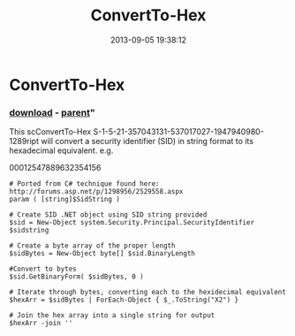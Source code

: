 ﻿---
pid:            4443
parent:         4442
children:       
poster:         David
title:          ConvertTo-Hex
date:           2013-09-05 19:38:12
format:         posh
---

# ConvertTo-Hex

### [download](4443.ps1) - [parent](4442.md)"

This scConvertTo-Hex S-1-5-21-357043131-537017027-1947940980-1289ript will convert a security identifier (SID) in string format to its hexadecimal equivalent. e.g. 

00012547889632354156

```posh
# Ported from C# technique found here: http://forums.asp.net/p/1298956/2529558.aspx
param ( [string]$SidString )

# Create SID .NET object using SID string provided
$sid = New-Object system.Security.Principal.SecurityIdentifier $sidstring

# Create a byte array of the proper length
$sidBytes = New-Object byte[] $sid.BinaryLength

#Convert to bytes
$sid.GetBinaryForm( $sidBytes, 0 )

# Iterate through bytes, converting each to the hexidecimal equivalent
$hexArr = $sidBytes | ForEach-Object { $_.ToString("X2") }

# Join the hex array into a single string for output
$hexArr -join ''
```
